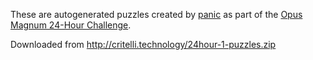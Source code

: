 These are autogenerated puzzles created by [panic](https://www.reddit.com/user/panic/) as part of the [Opus Magnum 24-Hour Challenge](https://www.reddit.com/r/opus_magnum/comments/1chs6eu/opus_magnum_24hour_challenge/).

Downloaded from http://critelli.technology/24hour-1-puzzles.zip